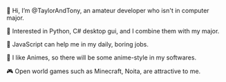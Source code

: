 👋 Hi, I’m @TaylorAndTony, an amateur developer who isn't in computer major.

👀 Interested in Python, C# desktop gui, and I combine them with my major.

🚀 JavaScript can help me in my daily, boring jobs.

🔶 I like Animes, so there will be some anime-style in my softwares.

🎮 Open world games such as Minecraft, Noita, are attractive to me.


<!---
TaylorAndTony/TaylorAndTony is a ✨ special ✨ repository because its `README.md` (this file) appears on your GitHub profile.
You can click the Preview link to take a look at your changes.
--->
